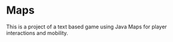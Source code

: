# Maps

This is a project of a text based game using Java Maps for player interactions and mobility. 
